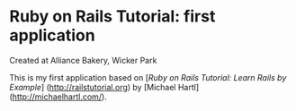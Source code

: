 # Ruby on Rails Tutorial: first application

Created at Alliance Bakery, Wicker Park

This is my first application based on [*Ruby on Rails Tutorial: Learn Rails by Example*] (http://railstutorial.org) by [Michael Hartl] (http://michaelhartl.com/).